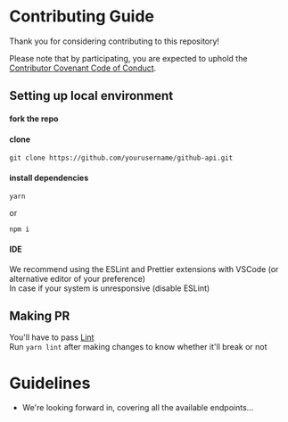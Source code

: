 # Contributing Guide

Thank you for considering contributing to this repository!

Please note that by participating, you are expected to uphold the [Contributor Covenant Code of Conduct](./CODE_OF_CONDUCT.md).

## Setting up local environment

#### fork the repo
#### clone 
  ```shell
  git clone https://github.com/yourusername/github-api.git
  ```
#### install dependencies
  ```shell
  yarn
  ```
  or
  ```shell
  npm i
  ```
#### IDE 
  We recommend using the ESLint and Prettier extensions with VSCode (or alternative editor of your preference) \
  In case if your system is unresponsive (disable ESLint)
   
## Making PR 
  You'll have to pass [Lint](https://github.com/GmBodhi/github-api/actions/workflows/lint.yml) \
  Run `yarn lint` after making changes to know whether it'll break or not
  
# Guidelines

- We're looking forward in, covering all the available endpoints...
